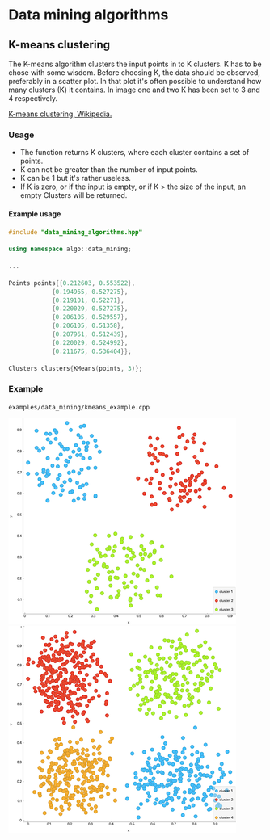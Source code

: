 Data mining algorithms
======================

## K-means clustering

The K-means algorithm clusters the input points in to K clusters. K has to be chose with some wisdom. 
Before choosing K, the data should be observed, preferably in a scatter plot. In that plot it's
often possible to understand how many clusters (K) it contains. In image one and two K has been set to 
3 and 4 respectively.

[K-means clustering, Wikipedia.](https://en.wikipedia.org/wiki/K-means_clustering)

### Usage

* The function returns K clusters, where each cluster contains a set of points.
* K can not be greater than the number of input points.
* K can be 1 but it's rather useless.
* If K is zero, or if the input is empty, or if K > the size of the input, an empty Clusters will be returned.


#### Example usage
```C++
#include "data_mining_algorithms.hpp"

using namespace algo::data_mining;

...

Points points{{0.212603, 0.553522},
            {0.194965, 0.527275},
            {0.219101, 0.52271},
            {0.220029, 0.527275},
            {0.206105, 0.529557},
            {0.206105, 0.51358},
            {0.207961, 0.512439},
            {0.220029, 0.524992},
            {0.211675, 0.536404}};

Clusters clusters{KMeans(points, 3)};
```

### Example
`examples/data_mining/kmeans_example.cpp`

![Kmeans, k=4](images/kmeans2.png) ![Kmeans, k=4](images/kmeans1.png)